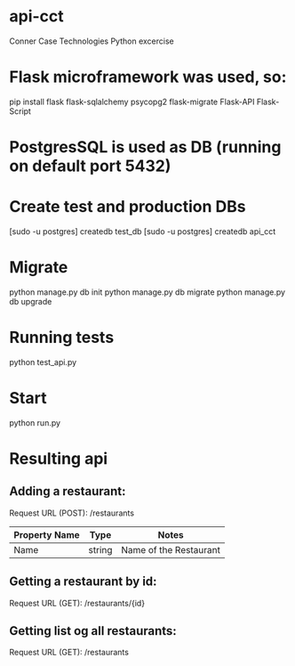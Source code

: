 # api-cct
Conner Case Technologies Python excercise

# Flask microframework was used, so:
pip install flask flask-sqlalchemy psycopg2 flask-migrate Flask-API Flask-Script

# PostgresSQL is used as DB (running on default port 5432)

# Create test and production DBs
[sudo -u postgres] createdb test_db
[sudo -u postgres] createdb api_cct

# Migrate
python manage.py db init
python manage.py db migrate
python manage.py db upgrade

# Running tests
python test_api.py

# Start
python run.py

# Resulting api

## Adding a restaurant:
Request URL (POST):
 /restaurants

Property Name |	Type |	Notes
--- | --- | ---
Name |	string | Name of the Restaurant

## Getting a restaurant by id:
Request URL (GET):
 /restaurants/{id}

 ## Getting list og all restaurants:
Request URL (GET):
 /restaurants


